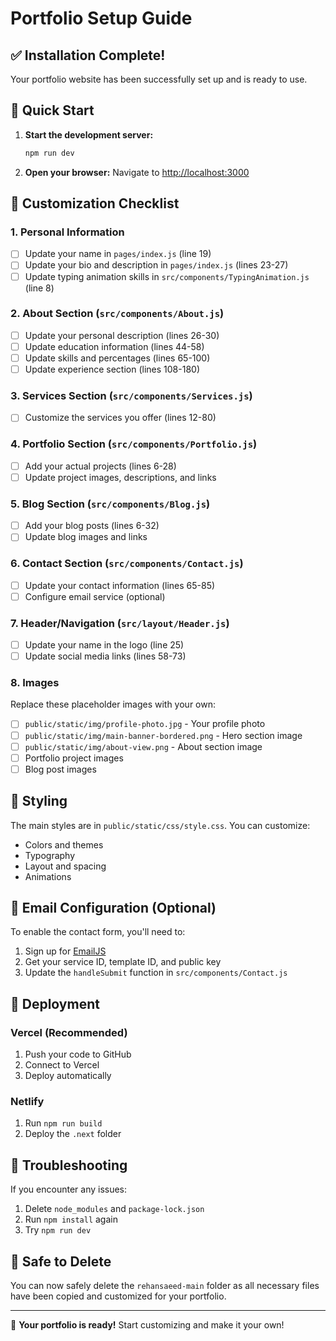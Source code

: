 # Portfolio Setup Guide

## ✅ Installation Complete!

Your portfolio website has been successfully set up and is ready to use.

## 🚀 Quick Start

1. **Start the development server:**

   ```bash
   npm run dev
   ```

2. **Open your browser:**
   Navigate to [http://localhost:3000](http://localhost:3000)

## 📝 Customization Checklist

### 1. Personal Information

- [ ] Update your name in `pages/index.js` (line 19)
- [ ] Update your bio and description in `pages/index.js` (lines 23-27)
- [ ] Update typing animation skills in `src/components/TypingAnimation.js` (line 8)

### 2. About Section (`src/components/About.js`)

- [ ] Update your personal description (lines 26-30)
- [ ] Update education information (lines 44-58)
- [ ] Update skills and percentages (lines 65-100)
- [ ] Update experience section (lines 108-180)

### 3. Services Section (`src/components/Services.js`)

- [ ] Customize the services you offer (lines 12-80)

### 4. Portfolio Section (`src/components/Portfolio.js`)

- [ ] Add your actual projects (lines 6-28)
- [ ] Update project images, descriptions, and links

### 5. Blog Section (`src/components/Blog.js`)

- [ ] Add your blog posts (lines 6-32)
- [ ] Update blog images and links

### 6. Contact Section (`src/components/Contact.js`)

- [ ] Update your contact information (lines 65-85)
- [ ] Configure email service (optional)

### 7. Header/Navigation (`src/layout/Header.js`)

- [ ] Update your name in the logo (line 25)
- [ ] Update social media links (lines 58-73)

### 8. Images

Replace these placeholder images with your own:

- [ ] `public/static/img/profile-photo.jpg` - Your profile photo
- [ ] `public/static/img/main-banner-bordered.png` - Hero section image
- [ ] `public/static/img/about-view.png` - About section image
- [ ] Portfolio project images
- [ ] Blog post images

## 🎨 Styling

The main styles are in `public/static/css/style.css`. You can customize:

- Colors and themes
- Typography
- Layout and spacing
- Animations

## 📧 Email Configuration (Optional)

To enable the contact form, you'll need to:

1. Sign up for [EmailJS](https://www.emailjs.com/)
2. Get your service ID, template ID, and public key
3. Update the `handleSubmit` function in `src/components/Contact.js`

## 🚀 Deployment

### Vercel (Recommended)

1. Push your code to GitHub
2. Connect to Vercel
3. Deploy automatically

### Netlify

1. Run `npm run build`
2. Deploy the `.next` folder

## 🔧 Troubleshooting

If you encounter any issues:

1. Delete `node_modules` and `package-lock.json`
2. Run `npm install` again
3. Try `npm run dev`

## 📁 Safe to Delete

You can now safely delete the `rehansaeed-main` folder as all necessary files have been copied and customized for your portfolio.

---

🎉 **Your portfolio is ready!** Start customizing and make it your own!
